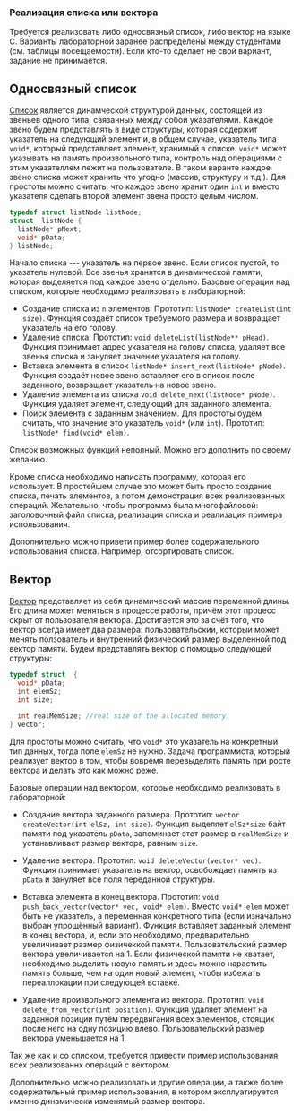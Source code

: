 ### Реализация списка или вектора

Требуется реализовать либо односвязный список, либо вектор на языке C.
Варианты лабораторной заранее распределены между студентами (см. таблицы посещаемости). Если кто-то сделает не свой вариант, задание не принимается.

## Односвязный список
[Список](https://ru.wikipedia.org/wiki/Связный_список) является динамческой структурой данных, состоящей из звеньев одного типа, связанных между собой указателями. Каждое звено будем представлять в виде структуры, которая содержит указатель на следующий элемент и, в общем случае, указатель типа `void*`, который представляет элемент, хранимый в списке. `void*` может указывать на память произвольного типа, контроль над операциями с этим указателлем лежит на пользователе. В таком варанте каждое звено списка может хранить что угодно (массив, структуру и т.д.). Для простоты можно считать, что каждое звено хранит один `int` и вместо указателя сделать второй элемент звена просто целым числом.
```c
typedef struct listNode listNode;
struct  listNode {
  listNode* pNext;
  void* pData;
} listNode;
```

Начало списка --- указатель на первое звено. Если список пустой, то указатель нулевой. Все звенья хранятся в динамической памяти, которая выделяется под каждое звено отдельно.
Базовые операции над списком, которые необходимо реализовать в лабораторной:
- Создание списка из `n` элементов. Прототип: `listNode* createList(int size)`. Функция создаёт список требуемого размера и возвращает указатель на его голову.
- Удаление списка. Прототип: `void deleteList(listNode** pHead)`. Функция принимает адрес указателя на голову списка, удаляет все звенья списка и зануляет значение указателя на голову.
-  Вставка элемента в список `listNode* insert_next(listNode* pNode)`. Функция создаёт новое звено вставляет его в список после заданного, возвращает указатель на новое звено.
- Удаление элемента из списка `void delete_next(listNode* pNode)`. Функция удаляет элемент, следующий для заданного элемента.
- Поиск элемента с заданным значением. Для простоты будем считать, что значение это указатель `void*` (или `int`). Прототип: `listNode* find(void* elem)`.

Список возможных функций неполный. Можно его дополнить по своему желанию.

Кроме списка необходимо написать программу, которая его использует. В простейшем случае это может быть просто создание списка, печать элементов, а потом демонстрация всех реализованных операций. Желательно, чтобы программа была многофайловой: заголовочный файл списка, реализация списка и реализация примера использования.

Дополнительно можно привети пример более содержательного использования списка. Например, отсортировать список.

## Вектор
[Вектор](https://ru.wikipedia.org/wiki/Vector_(C%2B%2B)) представляет из себя динамический массив переменной длины. Его длина может меняться в процессе работы, причём этот процесс скрыт от пользователя вектора. Достигается это за счёт того, что вектор всегда имеет два размера: пользовательский, который может менять ползователь и внутренний физический размер выделенной под вектор памяти. Будем представлять вектор с помощью следующей структуры:
```c
typedef struct  {
  void* pData;
  int elemSz;
  int size;

  int realMemSize; //real size of the allocated memory
} vector;
```
Для простоты можно считать, что `void*` это указатель на конкретный тип данных, тогда поле `elemSz` не нужно.
Задача программиста, который реализует вектор в том, чтобы вовремя перевыделять память при росте вектора и делать это как можно реже.

Базовые операции над вектором, которые необходимо реализовать в лабораторной:
- Создание вектора заданного размера. Прототип: `vector createVector(int elSz, int size)`. Функция выделяет `elSz*size` байт памяти под указатель `pData`, запоминает этот размер в `realMemSize` и устанавливает размер вектора, равным `size`.
- Удаление вектора. Прототип: `void deleteVector(vector* vec)`. Функция принимает указатель на вектор, освобождает память из `pData` и зануляет все поля переданной структуры.

- Вставка элемента в конец вектора. Прототип: `void push_back_vector(vector* vec, void* elem)`. Вместо `void* elem` может быть не указатель, а переменная конкретного типа (если изначально выбран упрощённый вариант). Функция вставляет заданный элемент в конец вектора, и, если это необходимо, предварительно увеличивает размер физичеккой памяти. Пользовательский размер вектора увеличивается на 1. Если физической памяти не хватает, необходимо выделить новую память и здесь можно нарастить память больше, чем на один новый элемент, чтобы избежать переаллокации при следующей вставке.

- Удаление произвольного элемента из вектора. Прототип: `void delete_from_vector(int position)`. Функция удаляет элемент на заданной позиции путём передвигания всех элементов, стоящих после него на одну позицию влево. Пользовательский размер вектора уменьшается на 1.

Так же как и со списком, требуется привести пример использования всех реализованнх операций с вектором.

Дополнительно можно реализовать и другие операции, а также более содержательный пример использования, в котором эксплуатируется именно динамически изменямый размер вектора.
